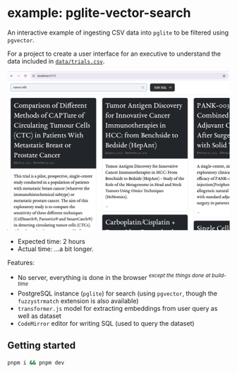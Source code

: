 # example: pglite-vector-search

An interactive example of ingesting CSV data into `pglite` to be filtered using `pgvector`.

For a project to create a user interface for an executive to understand the data included in [`data/trials.csv`](data/trials.csv). 

<img src='data/screenshot.png' width='600' alt='Screenshot of the app'>

* Expected time: 2 hours
* Actual time: ...a bit longer. 

Features: 
* No server, everything is done in the browser <sup>*except the things done at build-time*</sup>
* PostgreSQL instance (`pglite`) for search (using `pgvector`, though the `fuzzystrmatch` extension is also available)
* `transformer.js` model for extracting embeddings from user query as well as dataset
* `CodeMirror` editor for writing SQL (used to query the dataset)

## Getting started

```sh
pnpm i && pnpm dev
```
